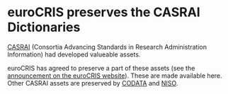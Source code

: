# euroCRIS preserves the CASRAI Dictionaries

[CASRAI](https://en.wikipedia.org/wiki/Consortia_Advancing_Standards_in_Research_Administration_Information) 
(Consortia Advancing Standards in Research Administration Information) had developed valueable assets.

euroCRIS has agreed to preserve a part of these assets (see the [announcement on the euroCRIS website](https://eurocris.org/news/casrai-domain-handover)).
These are made available here.
Other CASRAI assets are preserved by [CODATA](https://codata.org/initiatives/data-science-and-stewardship/rdm-terminology-wg/) and [NISO](http://credit.niso.org/).
